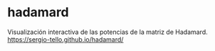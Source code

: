 # hadamard
Visualización interactiva de las potencias de la matriz de Hadamard.
https://sergio-tello.github.io/hadamard/
